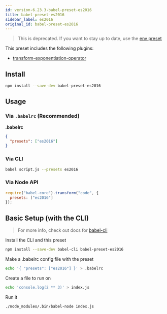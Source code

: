 ```yaml
---
id: version-6.23.3-babel-preset-es2016
title: babel-preset-es2016
sidebar_label: es2016
original_id: babel-preset-es2016
---
```


> This is deprecated. If you want to stay up to date, use the [env preset](https://babeljs.io/docs/en/babel-preset-env)

This preset includes the following plugins:

- [transform-exponentiation-operator](https://babeljs.io/docs/en/babel-plugin-transform-exponentiation-operator)

## Install

```sh
npm install --save-dev babel-preset-es2016
```

## Usage

### Via `.babelrc` (Recommended)

**.babelrc**

```json
{
  "presets": ["es2016"]
}
```

### Via CLI

```sh
babel script.js --presets es2016
```

### Via Node API

```javascript
require("babel-core").transform("code", {
  presets: ["es2016"]
});
```

## Basic Setup (with the CLI)

> For more info, check out docs for [babel-cli](https://babeljs.io/docs/en/babel-cli)

Install the CLI and this preset

```sh
npm install --save-dev babel-cli babel-preset-es2016
```

Make a .babelrc config file with the preset

```sh
echo '{ "presets": ["es2016"] }' > .babelrc
```

Create a file to run on

```sh
echo 'console.log(2 ** 3)' > index.js
```

Run it

```sh
./node_modules/.bin/babel-node index.js
```


